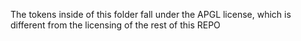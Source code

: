 The tokens inside of this folder fall under the APGL license, which is different from the licensing of the rest of this REPO